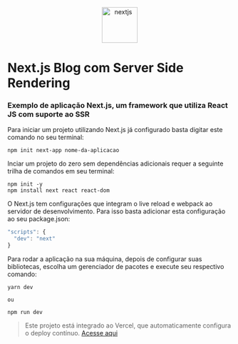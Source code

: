 <p align="center">
    <img src="https://seeklogo.com/images/N/next-js-logo-7929BCD36F-seeklogo.com.png" alt="nextjs" title="nextjs" height="80"/>
</p>

<p align="center">

# ****Next.js Blog com Server Side Rendering****

### Exemplo de aplicação Next.js, um framework que utiliza React JS com suporte ao SSR

</p>


Para iniciar um projeto utilizando Next.js já configurado basta digitar este comando no seu terminal:

```
npm init next-app nome-da-aplicacao
```

Inciar um projeto do zero sem dependências adicionais requer a seguinte trilha de comandos em seu terminal:

```
npm init -y
npm install next react react-dom
```

O Next.js tem configurações que integram o live reload e webpack ao servidor de desenvolvimento. Para isso basta adicionar esta configuração
ao seu package.json:

```javascript
"scripts": {
  "dev": "next"
}
```

Para rodar a aplicação na sua máquina, depois de configurar suas bibliotecas, escolha um gerenciador de pacotes e execute seu respectivo comando:

```
yarn dev

ou

npm run dev
```

> Este projeto está integrado ao Vercel, que automaticamente configura o deploy contínuo. [Acesse aqui](https://danilocaldas.now.sh/)